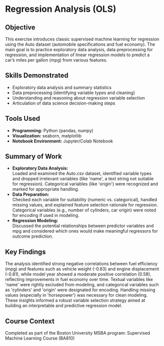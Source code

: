# Regression Analysis (OLS)

## Objective
This exercise introduces classic supervised machine learning for regression using the Auto dataset (automobile specifications and fuel economy). The main goal is to practice exploratory data analysis, data preprocessing for regression, and implementation of linear regression models to predict a car’s miles per gallon (mpg) from various features.

## Skills Demonstrated
- Exploratory data analysis and summary statistics
- Data preprocessing (identifying variable types and cleaning)
- Understanding and reasoning about regression variable selection
- Articulation of data science decision-making steps

## Tools Used
- **Programming:** Python (pandas, numpy)
- **Visualization:** seaborn, matplotlib
- **Notebook Environment:** Jupyter/Colab Notebook

## Summary of Work
- **Exploratory Data Analysis:**  
  Loaded and examined the Auto.csv dataset, identified variable types and dropped irrelevant variables (like 'name', a text string not suitable for regression). Categorical variables (like 'origin') were recognized and marked for appropriate handling.
- **Data Preparation:**  
  Checked each variable for suitability (numeric vs. categorical), handled missing values, and explained feature selection rationale for regression. Categorical variables (e.g., number of cylinders, car origin) were noted for encoding if used in modeling.
- **Regression Modeling:**  
  Discussed the potential relationships between predictor variables and mpg and considered which ones would make meaningful regressors for outcome prediction.

## Key Findings
The analysis identified strong negative correlations between fuel efficiency (mpg) and features such as vehicle weight (-0.83) and engine displacement (-0.81), while model year showed a moderate positive correlation (0.58), reflecting improvements in fuel economy over time. Textual variables like 'name' were rightly excluded from modeling, and categorical variables such as 'cylinders' and 'origin' were designated for encoding. Handling missing values (especially in 'horsepower') was necessary for clean modeling. These insights informed a robust variable selection strategy aimed at building an interpretable and predictive regression model.

## Course Context
Completed as part of the Boston University MSBA program: Supervised Machine Learning Course (BA810)

